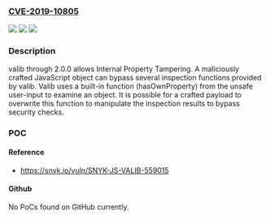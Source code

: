 ### [CVE-2019-10805](https://cve.mitre.org/cgi-bin/cvename.cgi?name=CVE-2019-10805)
![](https://img.shields.io/static/v1?label=Product&message=valib&color=blue)
![](https://img.shields.io/static/v1?label=Version&message=All%20versions%20including%202.0.0%20&color=brightgreen)
![](https://img.shields.io/static/v1?label=Vulnerability&message=Internal%20Property%20Tampering&color=brightgreen)

### Description

valib through 2.0.0 allows Internal Property Tampering. A maliciously crafted JavaScript object can bypass several inspection functions provided by valib. Valib uses a built-in function (hasOwnProperty) from the unsafe user-input to examine an object. It is possible for a crafted payload to overwrite this function to manipulate the inspection results to bypass security checks.

### POC

#### Reference
- https://snyk.io/vuln/SNYK-JS-VALIB-559015

#### Github
No PoCs found on GitHub currently.

